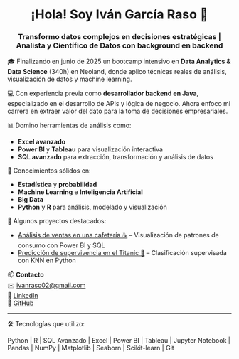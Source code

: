 <h1 align="center">¡Hola! Soy Iván García Raso 👋</h1>  
<h3 align="center">Transformo datos complejos en decisiones estratégicas | Analista y Científico de Datos con background en backend</h3>

🎓 Finalizando en junio de 2025 un bootcamp intensivo en **Data Analytics & Data Science** (340h) en Neoland, donde aplico técnicas reales de análisis, visualización de datos y machine learning.

💻 Con experiencia previa como **desarrollador backend en Java**, especializado en el desarrollo de APIs y lógica de negocio. Ahora enfoco mi carrera en extraer valor del dato para la toma de decisiones empresariales.

📊 Domino herramientas de análisis como:
- **Excel avanzado**
- **Power BI** y **Tableau** para visualización interactiva
- **SQL avanzado** para extracción, transformación y análisis de datos

🧠 Conocimientos sólidos en:
- **Estadística** y **probabilidad**
- **Machine Learning** e **Inteligencia Artificial**
- **Big Data**
- **Python** y **R** para análisis, modelado y visualización

🚀 Algunos proyectos destacados:
- [Análisis de ventas en una cafetería ☕](https://github.com/IvanMLProjects/analisis-cafeteria) – Visualización de patrones de consumo con Power BI y SQL
- [Predicción de supervivencia en el Titanic 🚢](https://github.com/IvanMLProjects/titanic-knn) – Clasificación supervisada con KNN en Python

📫 **Contacto**  
✉️ ivanraso02@gmail.com  
🔗 [LinkedIn](https://www.linkedin.com/in/ivan-garcia-raso)  
🐙 [GitHub](https://github.com/IvanMLProjects)

---

🛠️ Tecnologías que utilizo:

Python | R | SQL Avanzado | Excel | Power BI | Tableau | Jupyter Notebook | Pandas | NumPy | Matplotlib | Seaborn | Scikit-learn | Git

